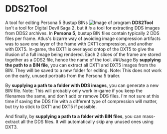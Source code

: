 # DDS2Tool
A tool for editing Persona 5 Bustup BINs
![Image of program](https://images-ext-1.discordapp.net/.eJwFwdENhCAMANBdGIAitFbchsBFzJ2FSI0fxt3vvcdc58-spqr2sQLkIrbsI7ezpN5tbgck1ZTr8REdMGGYMMbAHjksPGMEz-hcWIhm8kSeHcIlX2m32C6bef8ddx4O.djWCH9BrRq1BvaIhUFc-g2tQNyg)
**DDS2Tool** isn't a tool for Digital Devil Saga 2, but it _is_ a tool for extracting DDS images from DDS2 archives. In **Persona 5**, bustup BIN files contain typically 2 DDS files per frame.
Atlus's bizarre way of avoiding image compression artifacts was to save one layer of the frame with DXT1 compression, and another with DXT5. In-game, the DXT1 is overlayed ontop of the DXT5 to give the illusion of a full image being rendered. Each 2 slices of the frame are stored together as a DDS2 file, hence the name of the tool.
##Usage
By **supplying the path to a BIN file**, you can extract all DXT1 and DXT5 images from the BIN. They will be saved to a new folder for editing.
Note: This does not work on the early, unused portraits from the Persona 5 trailer.

By **supplying a path to a folder with DDS images**, you can generate a new BIN file.
Note: This will probably only work in-game if you keep the filenames the same, and don't add or remove DDS files. I'm not sure at this time if saving the DDS file with a different type of compression will matter, but try to stick to DXT1 and DXT5 if possible.

And finally, by **supplying a path to a folder with BIN files**, you can mass-extract all the DDS files. It will automatically skip any unused ones using DXT3.
